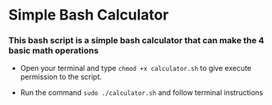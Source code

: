 # Simple Bash Calculator

### This bash script is a simple bash calculator that can make the 4 basic math operations

- Open your terminal and type ```chmod +x calculator.sh``` to give execute permission to the script.

- Run the command ```sudo ./calculator.sh``` and follow terminal instructions 

